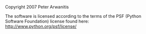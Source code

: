 Copyright 2007 Peter Arwanitis

The software is licensed according to the terms of the PSF (Python Software Foundation) license found here: http://www.python.org/psf/license/